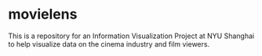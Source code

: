 # movielens
This is a repository for an Information Visualization Project at NYU Shanghai to help visualize data on the cinema industry and film viewers.
